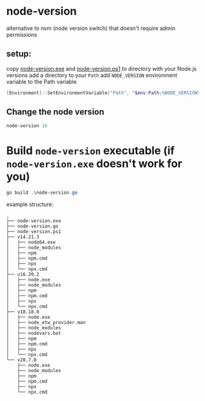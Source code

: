 # node-version
alternative to nvm (node version switch) that doesn't require admin permissions
## setup:
copy [node-version.exe](node-version.exe) and [node-version.ps1](node-version.ps1) to directory with your Node.js versions
add a directory to your `Path`
add `NODE_VERSION` environment variable to the Path variable
```powershell
[Environment]::SetEnvironmentVariable("Path", "$env:Path;%NODE_VERSION%", [System.EnvironmentVariableTarget]::User)
```

## Change the node version
```powershell
node-version 16
```

# Build `node-version` executable (if `node-version.exe` doesn't work for you)
```powershell
go build .\node-version.go
```

example structure:
```
.
├── node-version.exe
├── node-version.go
├── node-version.ps1
├── v14.21.3
│   ├── node64.exe
│   ├── node_modules
│   ├── npm
│   ├── npm.cmd
│   ├── npx
│   └── npx.cmd
├── v16.20.2
│   ├── node.exe
│   ├── node_modules
│   ├── npm
│   ├── npm.cmd
│   ├── npx
│   └── npx.cmd
├── v18.18.0
│   ├── node.exe
│   ├── node_etw_provider.man
│   ├── node_modules
│   ├── nodevars.bat
│   ├── npm
│   ├── npm.cmd
│   ├── npx
│   └── npx.cmd
└── v20.7.0
    ├── node.exe
    ├── node_modules
    ├── npm
    ├── npm.cmd
    ├── npx
    └── npx.cmd
```
